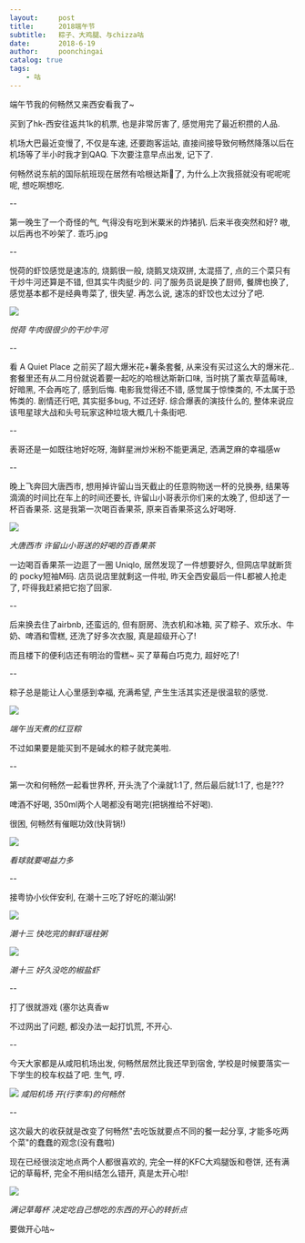 ```yaml
---
layout:     post
title:      2018端午节
subtitle:   粽子、大鸡腿、与chizza咕
date:       2018-6-19
author:     poonchingai
catalog: true
tags:
    - 咕
---
```


端午节我的何畅然又来西安看我了~  

买到了hk-西安往返共1k的机票, 也是非常厉害了, 感觉用完了最近积攒的人品.

机场大巴最近变慢了, 不仅是车速, 还要跑客运站, 直接间接导致何畅然降落以后在机场等了半小时我才到QAQ. 下次要注意早点出发, 记下了.

何畅然说东航的国际航班现在居然有哈根达斯🍦了, 为什么上次我搭就没有呢呢呢呢, 想吃啊想吃.

--

第一晚生了一个奇怪的气, 气得没有吃到米粟米的炸猪扒. 后来半夜突然和好? 嗷, 以后再也不吵架了. 乖巧.jpg

--

悦荷的虾饺感觉是速冻的, 烧鹅很一般, 烧鹅叉烧双拼, 太混搭了, 点的三个菜只有干炒牛河还算是不错, 但其实牛肉挺少的. 问了服务员说是换了厨师, 餐牌也换了, 感觉基本都不是经典粤菜了, 很失望. 再怎么说, 速冻的虾饺也太过分了吧.

![](https://ws1.sinaimg.cn/large/006tKfTcly1fsgwbhxzsxj31kw1kwhdt.jpg)

*悦荷 牛肉很很少的干炒牛河*

--

看 A Quiet Place 之前买了超大爆米花+薯条套餐, 从来没有买过这么大的爆米花.. 套餐里还有从二月份就说着要一起吃的哈根达斯新口味, 当时挑了薰衣草蓝莓味, 好暗黑, 不会再吃了, 感到后悔. 电影我觉得还不错, 感觉属于惊悚类的, 不太属于恐怖类的. 剧情还行吧, 其实挺多bug, 不过还好. 综合爆表的演技什么的, 整体来说应该甩星球大战和头号玩家这种垃圾大概几十条街吧.

--

表哥还是一如既往地好吃呀, 海鲜星洲炒米粉不能更满足, 洒满芝麻的幸福感w

--

晚上飞奔回大唐西市, 想用掉许留山当天截止的任意购物送一杯的兑换券, 结果等滴滴的时间比在车上的时间还要长, 许留山小哥表示你们来的太晚了, 但却送了一杯百香果茶. 这是我第一次喝百香果茶, 原来百香果茶这么好喝呀.

![](https://ws3.sinaimg.cn/large/006tKfTcly1fsgwr9kiujj31kw23vnpd.jpg)

*大唐西市 许留山小哥送的好喝的百香果茶*

一边喝百香果茶一边逛了一圈 Uniqlo, 居然发现了一件想要好久, 但网店早就断货的 pocky短袖M码. 店员说店里就剩这一件啦, 昨天全西安最后一件L都被人抢走了, 吓得我赶紧把它抱了回家.

--

后来换去住了airbnb, 还蛮远的, 但有厨房、洗衣机和冰箱, 买了粽子、欢乐水、牛奶、啤酒和雪糕, 还洗了好多次衣服, 真是超级开心了!

而且楼下的便利店还有明治的雪糕~ 买了草莓白巧克力, 超好吃了!

--

粽子总是能让人心里感到幸福, 充满希望, 产生生活其实还是很温软的感觉.

![](https://ws1.sinaimg.cn/large/006tKfTcly1fsgwywz4nwj31kw23vnpd.jpg)

*端午当天煮的红豆粽*

不过如果要是能买到不是碱水的粽子就完美啦.

--

第一次和何畅然一起看世界杯, 开头洗了个澡就1:1了, 然后最后就1:1了, 也是???

啤酒不好喝, 350ml两个人喝都没有喝完(把锅推给不好喝).

很困, 何畅然有催眠功效(快背锅!)

![](https://ws4.sinaimg.cn/large/006tKfTcly1fsgwyr22o3j31kw16m4n6.jpg)

*看球就要喝益力多*

--

接粤协小伙伴安利, 在潮十三吃了好吃的潮汕粥!

![](https://ws2.sinaimg.cn/large/006tKfTcly1fsgx0pz9waj31kw1kwu0x.jpg)

*潮十三 快吃完的鲜虾瑶柱粥*

![](https://ws3.sinaimg.cn/large/006tKfTcly1fsgx5zrqeij31kw1l3e81.jpg)

*潮十三 好久没吃的椒盐虾*

-- 

打了很就游戏 (塞尔达真香w

不过网出了问题, 都没办法一起打饥荒, 不开心.

--

今天大家都是从咸阳机场出发, 何畅然居然比我还早到宿舍, 学校是时候要落实一下学生的校车权益了吧. 生气, 哼.

![](https://ws1.sinaimg.cn/large/006tKfTcly1fsgxjn1c3ej31kw23vx6q.jpg)
*咸阳机场 开(行李车)的何畅然*

--

这次最大的收获就是改变了何畅然"去吃饭就要点不同的餐一起分享, 才能多吃两个菜"的蠢蠢的观念(没有蠢啦)

现在已经很淡定地点两个人都很喜欢的, 完全一样的KFC大鸡腿饭和卷饼, 还有满记的草莓杯, 完全不用纠结怎么错开, 真是太开心啦!

![](https://ws2.sinaimg.cn/large/006tKfTcly1fsgx9hz9rkj31400u077i.jpg)

*满记草莓杯 决定吃自己想吃的东西的开心的转折点*


要做开心咕~
